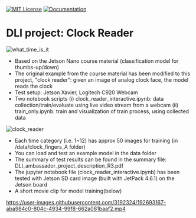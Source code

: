 
[![MIT License](https://img.shields.io/badge/license-MIT-blue.svg?style=for-the-badge)](https://github.com/joosm/DLI_ambassador/blob/main/LICENSE)
[![Documentation](https://img.shields.io/badge/Documentation-github-brightgreen.svg?style=for-the-badge)](https://github.com/joosm/DLI_ambassador/blob/main/README.md)

# DLI project: Clock Reader

![what_time_is_it](https://user-images.githubusercontent.com/3192324/185134059-e0fe20ed-ec36-47eb-93d5-946fd59c8208.png)

- Based on the Jetson Nano course material (classification model for thumbs-up/down)
- The original example from the course material has been modified to this project, "clock reader": given an image of analog clock face, the model reads the clock 
- Test setup: Jetson Xavier, Logitech C920 Webcam
- Two notebook scripts
 (i) clock_reader_interactive.ipynb: data collection/train/evaluate using live video stream from a webcam
 (ii) train_only.ipynb: train and visualization of train process, using collected data

![clock_reader](https://user-images.githubusercontent.com/3192324/192149994-68c34bb9-25d8-4319-a605-9343889c2299.png)

- Each time category (i.e. 1~12) has approx 50 images for training (in /data/clock_fingers_A folder)
- You can load and test an example model in the data folder
- The summary of test results can be found in the summary file: DLI_ambassador_project_description_R3.pdf
- The jupyter notebook file (clock_reader_interactive.ipynb) has been tested with Jetson SD card image (built with JetPack 4.6.1) on the Jetson board
- A short movie clip for model training(below)

https://user-images.githubusercontent.com/3192324/192693167-aba984c0-804c-4934-99f8-662a081baaf2.mp4

